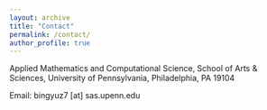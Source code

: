 ```yaml
---
layout: archive
title: "Contact"
permalink: /contact/
author_profile: true
---
```

Applied Mathematics and Computational Science, School of Arts & Sciences, 
University of Pennsylvania, Philadelphia, PA 19104<br>

Email: bingyuz7 [at] sas.upenn.edu